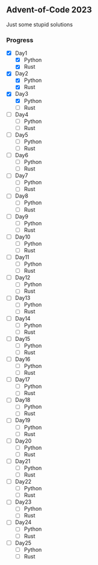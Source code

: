 ## Advent-of-Code 2023

Just some stupid solutions

### Progress

- [X] Day1
    - [X] Python
    - [X] Rust
- [X] Day2
    - [X] Python
    - [X] Rust
- [X] Day3
    - [X] Python
    - [ ] Rust
- [ ] Day4
    - [ ] Python
    - [ ] Rust
- [ ] Day5
    - [ ] Python
    - [ ] Rust
- [ ] Day6
    - [ ] Python
    - [ ] Rust
- [ ] Day7
    - [ ] Python
    - [ ] Rust
- [ ] Day8
    - [ ] Python
    - [ ] Rust
- [ ] Day9
    - [ ] Python
    - [ ] Rust
- [ ] Day10
    - [ ] Python
    - [ ] Rust
- [ ] Day11
    - [ ] Python
    - [ ] Rust
- [ ] Day12
    - [ ] Python
    - [ ] Rust
- [ ] Day13
    - [ ] Python
    - [ ] Rust
- [ ] Day14
    - [ ] Python
    - [ ] Rust
- [ ] Day15
    - [ ] Python
    - [ ] Rust
- [ ] Day16
    - [ ] Python
    - [ ] Rust
- [ ] Day17
    - [ ] Python
    - [ ] Rust
- [ ] Day18
    - [ ] Python
    - [ ] Rust
- [ ] Day19
    - [ ] Python
    - [ ] Rust
- [ ] Day20
    - [ ] Python
    - [ ] Rust
- [ ] Day21
    - [ ] Python
    - [ ] Rust
- [ ] Day22
    - [ ] Python
    - [ ] Rust
- [ ] Day23
    - [ ] Python
    - [ ] Rust
- [ ] Day24
    - [ ] Python
    - [ ] Rust
- [ ] Day25
    - [ ] Python
    - [ ] Rust
